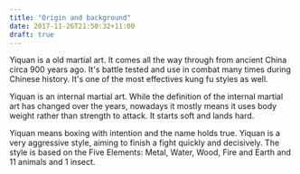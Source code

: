 ```yaml
---
title: "Origin and background"
date: 2017-11-26T21:50:32+11:00
draft: true
---
```


Yiquan is a old martial art. It comes all the way through from ancient China circa 900 years ago. It's battle tested and use in combat many times during Chinese history. It's one of the most effectives kung fu styles as well.

Yiquan is an internal martial art. While the definition of the internal martial art has changed over the years, nowadays it mostly means it uses body weight rather than strength to attack. It starts soft and lands hard.

Yiquan means boxing with intention and the name holds true. Yiquan is a very aggressive style, aiming to finish a fight quickly and decisively. The style is based on the Five Elements: Metal, Water, Wood, Fire and Earth and 11 animals and 1 insect.
